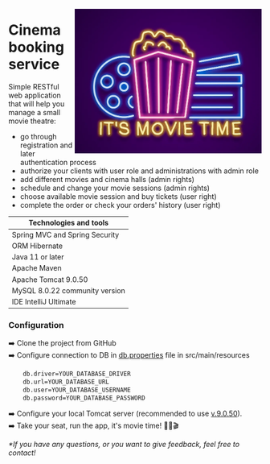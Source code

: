 <p>
   <img align="right" 
    src="img/movie_time.png" width="372" height="287"/>
</p>

<h1>Cinema booking service</h1>


Simple RESTful web application that will help you manage a small movie theatre:

- go through registration and later authentication process
- authorize your clients with user role and administrations with admin role
- add different movies and cinema halls (admin rights) 
- schedule and change your movie sessions (admin rights)
- choose available movie session and buy tickets (user right)
- complete the order or check your orders' history (user right)



| Technologies and tools         |
|--------------------------------|
| Spring MVC and Spring Security |
| ORM Hibernate                  |
| Java 11 or later               |
| Apache Maven                   |
| Apache Tomcat 9.0.50           |                                |
| MySQL 8.0.22 community version |
| IDE IntelliJ Ultimate          |


### Configuration

➡️️ Clone the project from GitHub </br>
➡️️ Configure connection to DB in [db.properties](src/main/resources/db.properties) file in src/main/resources </br>


        db.driver=YOUR_DATABASE_DRIVER
        db.url=YOUR_DATABASE_URL
        db.user=YOUR_DATABASE_USERNAME
        db.password=YOUR_DATABASE_PASSWORD


➡️️ Configure your local Tomcat server (recommended to use [v.9.0.50](https://archive.apache.org/dist/tomcat/tomcat-9/v9.0.50/)). </br>
➡️️ Take your seat, run the app, it's movie time! 🍿🧋🎬

_*If you have any questions, or you want to give feedback,  feel free to contact!_
